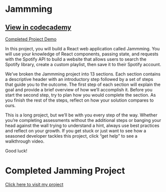 # Jammming

## [View in codecademy](https://www.codecademy.com/paths/build-web-apps-with-react/tracks/react-capstone/modules/jammming-capstone/projects/jammming-prj)

[Completed Project Demo](https://jsd-1-react-jamming.vercel.app/)

In this project, you will build a React web application called Jammming. You will use your knowledge of React components, passing state, and requests with the Spotify API to build a website that allows users to search the Spotify library, create a custom playlist, then save it to their Spotify account.

We’ve broken the Jammming project into 13 sections. Each section contains a descriptive header with an introductory step followed by a set of steps that guide you to the outcome. The first step of each section will explain the goal and provide a brief overview of how we’ll accomplish it. Before you start the second step, try to plan how you would complete the section. As you finish the rest of the steps, reflect on how your solution compares to ours.

This is a long project, but we’ll be with you every step of the way. Whether you’re completing assessments without the additional steps or banging your head against the wall trying to understand a hint, always use best practices and reflect on your growth. If you get stuck or just want to see how a seasoned developer tackles this project, click “get help” to see a walkthrough video.

Good luck!

# Completed Jamming Project

[Click here to visit my project](http://wyt.surge.sh)
